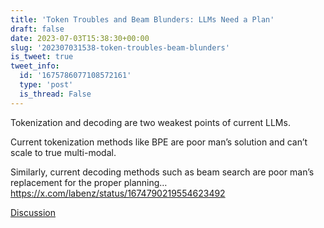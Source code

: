 ```yaml
---
title: 'Token Troubles and Beam Blunders: LLMs Need a Plan'
draft: false
date: 2023-07-03T15:38:30+00:00
slug: '202307031538-token-troubles-beam-blunders'
is_tweet: true
tweet_info:
  id: '1675786077108572161'
  type: 'post'
  is_thread: False
---
```




Tokenization and decoding are two weakest points of current LLMs. 

Current tokenization methods like BPE are poor man’s solution and can’t scale to true multi-modal. 

Similarly, current decoding methods such as beam search are poor man’s replacement for the proper planning… <https://x.com/labenz/status/1674790219554623492>

[Discussion](https://x.com/sytelus/status/1675786077108572161)
